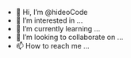 - 👋 Hi, I’m @hideoCode
- 👀 I’m interested in ...
- 🌱 I’m currently learning ...
- 💞️ I’m looking to collaborate on ...
- 📫 How to reach me ...

<!---
hideoCode/hideoCode is a ✨ special ✨ repository because its `README.md` (this file) appears on your GitHub profile.
You can click the Preview link to take a look at your changes.
--->
